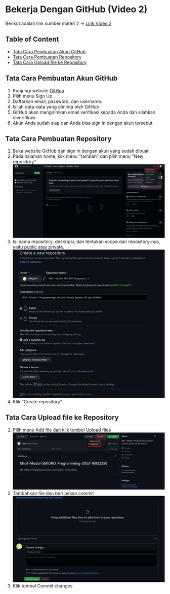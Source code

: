 # Bekerja Dengan GitHub (Video 2)

Berikut adalah link sumber materi 2 ->
[Link Video 2](https://www.youtube.com/watch?v=Q3Id0DgcrXY&list=PLFIM0718LjIVknj6sgsSceMqlq242-jNf&index=3&ab_channel=WebProgrammingUNPAS)

## Table of Content
  - [Tata Cara Pembuatan Akun GitHub](#tata-cara-pembuatan-akun-github)
  - [Tata Cara Pembuatan Repository](#tata-cara-pembuatan-repository)
  - [Tata Cara Upload file ke Repository](#tata-cara-upload-file-ke-repository)

## Tata Cara Pembuatan Akun GitHub
1. Kunjungi website [GitHub](https://github.com/)
1. Pilih menu Sign Up
1. Daftarkan email, password, dan username.
1. Isilah data-data yang diminta oleh GitHub
1. GitHub akan mengirimkan email verifikasi kepada Anda dan silahkan diverifikasi
1. Akun Anda sudah siap dan Anda bisa sign in dengan akun tersebut

## Tata Cara Pembuatan Repository
1. Buka website GitHub dan sign in dengan akun yang sudah dibuat
2. Pada halaman home, klik menu "tambah" dan pilih menu "New repository"
   ![Pilih New Repository](img/Screenshot_35.png)
3. Isi nama repository, deskripsi, dan tentukan scope dari repository-nya, yaitu public atau private.
![Create Repo](img/Screenshot_create_repo.png)
4. Klik "Create repository"

## Tata Cara Upload file ke Repository
1. Pilih menu Add file dan klik tombol Upload files
![Pilih menu Add File](img/Screenshot_upload_file.png)
1. Tambahkan file dan beri pesan commit
![Tambahkan file](img/Screenshot_uploading.png)
2. Klik tombol Commit changes
